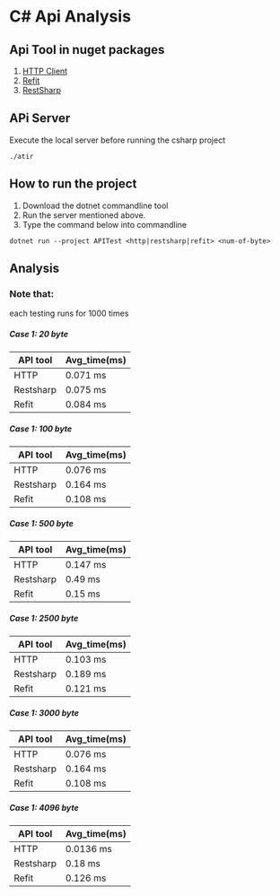 # C# Api Analysis

## Api Tool in nuget packages

1. [HTTP Client](https://msdn.microsoft.com/en-us/library/system.net.http.httpclient(v=vs.118).aspx)
2. [Refit](https://github.com/reactiveui/refit)
1. [RestSharp](http://restsharp.org)


## APi Server
Execute the local server before running the csharp project 
```{shell}
./atir
```

## How to run the project

1. Download the dotnet commandline tool
2. Run the server mentioned above.
3. Type the command below into commandline
```
dotnet run --project APITest <http|restsharp|refit> <num-of-byte>
```
## Analysis
### Note that:
each testing runs for 1000 times 

##### Case 1: 20 byte


| API tool | Avg_time(ms) |
| -------- | -------- | 
| HTTP     |  0.071 ms    | 
| Restsharp    |  0.075 ms   | 
| Refit     | 0.084 ms     | 


##### Case 1: 100 byte

| API tool | Avg_time(ms) | 
| -------- | -------- |
| HTTP     |  0.076 ms    | 
| Restsharp    |  0.164 ms  | 
| Refit     | 0.108 ms  |   

##### Case 1: 500 byte

| API tool | Avg_time(ms) | 
| -------- | -------- |
| HTTP     |  0.147 ms    | 
| Restsharp    |  0.49 ms  | 
| Refit     | 0.15 ms  |   


##### Case 1: 2500 byte

| API tool | Avg_time(ms) | 
| -------- | -------- |
| HTTP     |  0.103 ms    | 
| Restsharp    |  0.189 ms  | 
| Refit     | 0.121 ms  |  

##### Case 1: 3000 byte
| API tool | Avg_time(ms) | 
| -------- | -------- |
| HTTP     |  0.076 ms    | 
| Restsharp    |  0.164 ms  | 
| Refit     | 0.108 ms  |  

##### Case 1: 4096 byte

| API tool | Avg_time(ms) | 
| -------- | -------- |
| HTTP     |  0.0136 ms    | 
| Restsharp    |  0.18 ms  | 
| Refit     | 0.126 ms  |  
